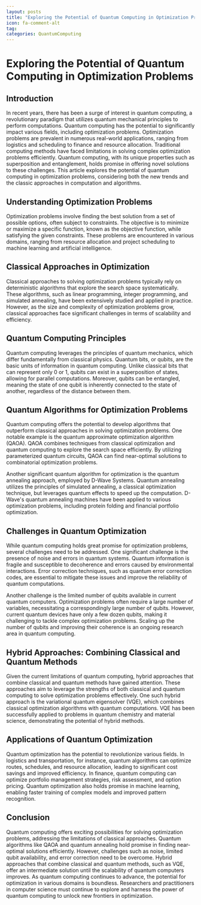 ```yaml
---
layout: posts
title: "Exploring the Potential of Quantum Computing in Optimization Problems"
icon: fa-comment-alt
tag:      
categories: QuantumComputing
---
```



# Exploring the Potential of Quantum Computing in Optimization Problems

## Introduction

In recent years, there has been a surge of interest in quantum computing, a revolutionary paradigm that utilizes quantum mechanical principles to perform computations. Quantum computing has the potential to significantly impact various fields, including optimization problems. Optimization problems are prevalent in numerous real-world applications, ranging from logistics and scheduling to finance and resource allocation. Traditional computing methods have faced limitations in solving complex optimization problems efficiently. Quantum computing, with its unique properties such as superposition and entanglement, holds promise in offering novel solutions to these challenges. This article explores the potential of quantum computing in optimization problems, considering both the new trends and the classic approaches in computation and algorithms.

## Understanding Optimization Problems

Optimization problems involve finding the best solution from a set of possible options, often subject to constraints. The objective is to minimize or maximize a specific function, known as the objective function, while satisfying the given constraints. These problems are encountered in various domains, ranging from resource allocation and project scheduling to machine learning and artificial intelligence.

## Classical Approaches in Optimization

Classical approaches to solving optimization problems typically rely on deterministic algorithms that explore the search space systematically. These algorithms, such as linear programming, integer programming, and simulated annealing, have been extensively studied and applied in practice. However, as the size and complexity of optimization problems grow, classical approaches face significant challenges in terms of scalability and efficiency.

## Quantum Computing Principles

Quantum computing leverages the principles of quantum mechanics, which differ fundamentally from classical physics. Quantum bits, or qubits, are the basic units of information in quantum computing. Unlike classical bits that can represent only 0 or 1, qubits can exist in a superposition of states, allowing for parallel computations. Moreover, qubits can be entangled, meaning the state of one qubit is inherently connected to the state of another, regardless of the distance between them.

## Quantum Algorithms for Optimization Problems

Quantum computing offers the potential to develop algorithms that outperform classical approaches in solving optimization problems. One notable example is the quantum approximate optimization algorithm (QAOA). QAOA combines techniques from classical optimization and quantum computing to explore the search space efficiently. By utilizing parameterized quantum circuits, QAOA can find near-optimal solutions to combinatorial optimization problems.

Another significant quantum algorithm for optimization is the quantum annealing approach, employed by D-Wave Systems. Quantum annealing utilizes the principles of simulated annealing, a classical optimization technique, but leverages quantum effects to speed up the computation. D-Wave's quantum annealing machines have been applied to various optimization problems, including protein folding and financial portfolio optimization.

## Challenges in Quantum Optimization

While quantum computing holds great promise for optimization problems, several challenges need to be addressed. One significant challenge is the presence of noise and errors in quantum systems. Quantum information is fragile and susceptible to decoherence and errors caused by environmental interactions. Error correction techniques, such as quantum error correction codes, are essential to mitigate these issues and improve the reliability of quantum computations.

Another challenge is the limited number of qubits available in current quantum computers. Optimization problems often require a large number of variables, necessitating a correspondingly large number of qubits. However, current quantum devices have only a few dozen qubits, making it challenging to tackle complex optimization problems. Scaling up the number of qubits and improving their coherence is an ongoing research area in quantum computing.

## Hybrid Approaches: Combining Classical and Quantum Methods

Given the current limitations of quantum computing, hybrid approaches that combine classical and quantum methods have gained attention. These approaches aim to leverage the strengths of both classical and quantum computing to solve optimization problems effectively. One such hybrid approach is the variational quantum eigensolver (VQE), which combines classical optimization algorithms with quantum computations. VQE has been successfully applied to problems in quantum chemistry and material science, demonstrating the potential of hybrid methods.

## Applications of Quantum Optimization

Quantum optimization has the potential to revolutionize various fields. In logistics and transportation, for instance, quantum algorithms can optimize routes, schedules, and resource allocation, leading to significant cost savings and improved efficiency. In finance, quantum computing can optimize portfolio management strategies, risk assessment, and option pricing. Quantum optimization also holds promise in machine learning, enabling faster training of complex models and improved pattern recognition.

## Conclusion

Quantum computing offers exciting possibilities for solving optimization problems, addressing the limitations of classical approaches. Quantum algorithms like QAOA and quantum annealing hold promise in finding near-optimal solutions efficiently. However, challenges such as noise, limited qubit availability, and error correction need to be overcome. Hybrid approaches that combine classical and quantum methods, such as VQE, offer an intermediate solution until the scalability of quantum computers improves. As quantum computing continues to advance, the potential for optimization in various domains is boundless. Researchers and practitioners in computer science must continue to explore and harness the power of quantum computing to unlock new frontiers in optimization.
